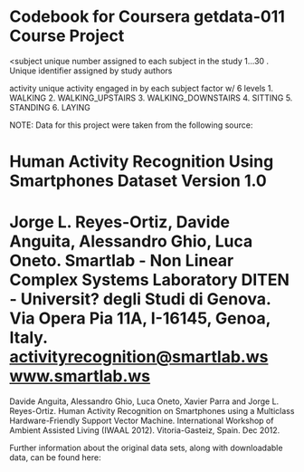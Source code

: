 <h1>Codebook for Coursera getdata-011 Course Project</h1>

<subject
  unique number assigned to each subject in the study
    1...30 . Unique identifier assigned by study authors
  
activity
  unique activity engaged in by each subject
    factor w/ 6 levels
      1. WALKING
      2. WALKING_UPSTAIRS
      3. WALKING_DOWNSTAIRS
      4. SITTING
      5. STANDING
      6. LAYING
    
NOTE: Data for this project were taken from the following source:

Human Activity Recognition Using Smartphones Dataset
Version 1.0
==================================================================
Jorge L. Reyes-Ortiz, Davide Anguita, Alessandro Ghio, Luca Oneto.
Smartlab - Non Linear Complex Systems Laboratory
DITEN - Universit? degli Studi di Genova.
Via Opera Pia 11A, I-16145, Genoa, Italy.
activityrecognition@smartlab.ws
www.smartlab.ws
==================================================================

Davide Anguita, Alessandro Ghio, Luca Oneto, Xavier Parra and Jorge L. Reyes-Ortiz. Human Activity Recognition on Smartphones using a Multiclass Hardware-Friendly Support Vector Machine. International Workshop of Ambient Assisted Living (IWAAL 2012). Vitoria-Gasteiz, Spain. Dec 2012.

Further information about the original data sets, along with downloadable data, can be found here:



